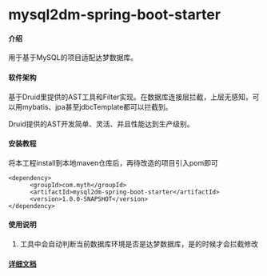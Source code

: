 # mysql2dm-spring-boot-starter

#### 介绍
用于基于MySQL的项目适配达梦数据库。

#### 软件架构
基于Druid里提供的AST工具和Filter实现。在数据库连接层拦截，上层无感知，可以用mybatis、jpa甚至jdbcTemplate都可以拦截到。

Druid提供的AST开发简单、灵活、并且性能达到生产级别。


#### 安装教程

将本工程install到本地maven仓库后，再待改造的项目引入pom即可
```
<dependency>
      <groupId>com.myth</groupId>
      <artifactId>mysql2dm-spring-boot-starter</artifactId>
      <version>1.0.0-SNAPSHOT</version>
</dependency>
```

#### 使用说明

1. 工具中会自动判断当前数据库环境是否是达梦数据库，是的时候才会拦截修改

#### <a href="./DETAIL.md" title="详细文档">详细文档</a>

